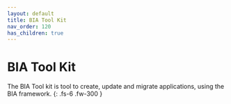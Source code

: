 ```yaml
---
layout: default
title: BIA Tool Kit
nav_order: 120
has_children: true
---
```


# BIA Tool Kit

The BIA Tool kit is tool to create, update and migrate applications, using the BIA framework.
{: .fs-6 .fw-300 }